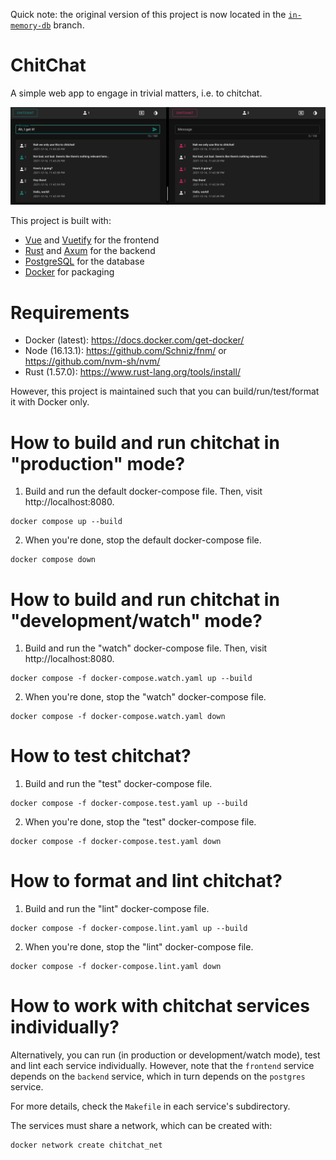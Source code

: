 Quick note: the original version of this project is now located in the [`in-memory-db`][0] branch.

[0]: https://github.com/felix-pb/chitchat/tree/in-memory-db

# ChitChat

A simple web app to engage in trivial matters, i.e. to chitchat.

![ChitChat screenshot](chitchat.png)

This project is built with:

- [Vue][1] and [Vuetify][2] for the frontend
- [Rust][3] and [Axum][4] for the backend
- [PostgreSQL][5] for the database
- [Docker][6] for packaging

[1]: https://vuejs.org
[2]: https://vuetifyjs.com
[3]: https://www.rust-lang.org
[4]: https://github.com/tokio-rs/axum
[5]: https://www.postgresql.org
[6]: https://www.docker.com

# Requirements

- Docker (latest): https://docs.docker.com/get-docker/
- Node (16.13.1): https://github.com/Schniz/fnm/ or https://github.com/nvm-sh/nvm/
- Rust (1.57.0): https://www.rust-lang.org/tools/install/

However, this project is maintained such that you can build/run/test/format it with Docker only.

# How to build and run chitchat in "production" mode?

1. Build and run the default docker-compose file. Then, visit http://localhost:8080.
```
docker compose up --build
```

2. When you're done, stop the default docker-compose file.
```
docker compose down
```

# How to build and run chitchat in "development/watch" mode?

1. Build and run the "watch" docker-compose file. Then, visit http://localhost:8080.
```
docker compose -f docker-compose.watch.yaml up --build
```

2. When you're done, stop the "watch" docker-compose file.
```
docker compose -f docker-compose.watch.yaml down
```

# How to test chitchat?

1. Build and run the "test" docker-compose file.
```
docker compose -f docker-compose.test.yaml up --build
```

2. When you're done, stop the "test" docker-compose file.
```
docker compose -f docker-compose.test.yaml down
```

# How to format and lint chitchat?

1. Build and run the "lint" docker-compose file.
```
docker compose -f docker-compose.lint.yaml up --build
```

2. When you're done, stop the "lint" docker-compose file.
```
docker compose -f docker-compose.lint.yaml down
```

# How to work with chitchat services individually?

Alternatively, you can run (in production or development/watch mode), test and
lint each service individually. However, note that the `frontend` service depends
on the `backend` service, which in turn depends on the `postgres` service.

For more details, check the `Makefile` in each service's subdirectory.

The services must share a network, which can be created with:
```
docker network create chitchat_net
```
